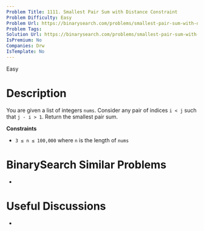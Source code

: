 ```yaml
---
Problem Title: 1111. Smallest Pair Sum with Distance Constraint
Problem Difficulty: Easy
Problem Url: https://binarysearch.com/problems/smallest-pair-sum-with-distance-constraint/
Problem Tags: 
Solution Url: https://binarysearch.com/problems/smallest-pair-sum-with-distance-constraint/solutions/
IsPremium: No
Companies: Drw
IsTemplate: No
---
```


<span style="color: ;">Easy</span>

# Description

You are given a list of integers `nums`. Consider any pair of indices `i < j` such that `j - i > 1`. Return the smallest pair sum.

**Constraints**
- `3 ≤ n ≤ 100,000` where `n` is the length of `nums`

# BinarySearch Similar Problems

- []()

# Useful Discussions

- []()
